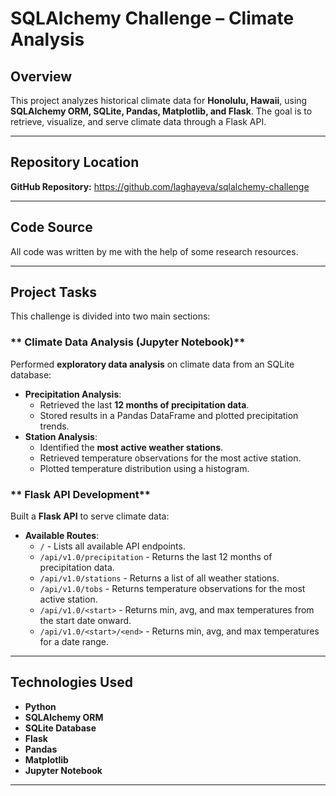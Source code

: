 # SQLAlchemy Challenge – Climate Analysis

## Overview
This project analyzes historical climate data for **Honolulu, Hawaii**, using **SQLAlchemy ORM, SQLite, Pandas, Matplotlib, and Flask**. The goal is to retrieve, visualize, and serve climate data through a Flask API.

---

## Repository Location
**GitHub Repository:** https://github.com/laghayeva/sqlalchemy-challenge

---


## Code Source
All code was written by me with the help of some research resources.

---

## Project Tasks
This challenge is divided into two main sections:

### ** Climate Data Analysis (Jupyter Notebook)**
Performed **exploratory data analysis** on climate data from an SQLite database:
- **Precipitation Analysis**:
  - Retrieved the last **12 months of precipitation data**.
  - Stored results in a Pandas DataFrame and plotted precipitation trends.
- **Station Analysis**:
  - Identified the **most active weather stations**.
  - Retrieved temperature observations for the most active station.
  - Plotted temperature distribution using a histogram.

### ** Flask API Development**
Built a **Flask API** to serve climate data:
- **Available Routes**:
  - `/` - Lists all available API endpoints.
  - `/api/v1.0/precipitation` - Returns the last 12 months of precipitation data.
  - `/api/v1.0/stations` - Returns a list of all weather stations.
  - `/api/v1.0/tobs` - Returns temperature observations for the most active station.
  - `/api/v1.0/<start>` - Returns min, avg, and max temperatures from the start date onward.
  - `/api/v1.0/<start>/<end>` - Returns min, avg, and max temperatures for a date range.

---

## Technologies Used
- **Python**
- **SQLAlchemy ORM**
- **SQLite Database**
- **Flask**
- **Pandas**
- **Matplotlib**
- **Jupyter Notebook**

---
